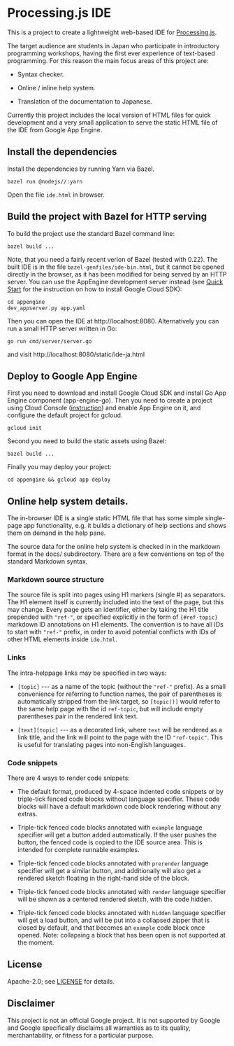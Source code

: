 # Processing.js IDE

This is a project to create a lightweight web-based IDE for
[Processing.js](http://processingjs.org/).

The target audience are students in Japan who participate in introductory
programming workshops, having the first ever experience of text-based
programming. For this reason the main focus areas of this project are:

*   Syntax checker.

*   Online / inline help system.

*   Translation of the documentation to Japanese.

Currently this project includes the local version of HTML files for quick
development and a very small application to serve the static HTML file of the
IDE from Google App Engine.

## Install the dependencies

Install the dependencies by running Yarn via Bazel.

    bazel run @nodejs//:yarn

Open the file `ide.html` in browser.

## Build the project with Bazel for HTTP serving

To build the project use the standard Bazel command line:

    bazel build ...

Note, that you need a fairly recent verion of Bazel (tested with 0.22). The
built IDE is in the file `bazel-genfiles/ide-bin.html`, but it cannot be opened
directly in the browser, as it has been modified for being served by an HTTP
server. You can use the AppEngine development server instead (see
[Quick Start](https://cloud.google.com/appengine/docs/standard/go/quickstart)
for the instruction on how to install Google Cloud SDK):

    cd appengine
    dev_appserver.py app.yaml

Then you can open the IDE at http://localhost:8080. Alternatively you can run a
small HTTP server written in Go:

    go run cmd/server/server.go

and visit http://localhost:8080/static/ide-ja.html

## Deploy to Google App Engine

First you need to download and install Google Cloud SDK and install Go App
Engine component (app-engine-go). Then you need to create a project using Cloud
Console
([instruction](https://cloud.google.com/appengine/docs/standard/go/quickstart))
and enable App Engine on it, and configure the default project for gcloud.

    gcloud init

Second you need to build the static assets using Bazel:

    bazel build ...

Finally you may deploy your project:

    cd appengine && gcloud app deploy

## Online help system details.

The in-browser IDE is a single static HTML file that has some simple single-page
app functionality, e.g. it builds a dictionary of help sections and shows them
on demand in the help pane.

The source data for the online help system is checked in in the markdown format
in the docs/ subdirectory. There are a few conventions on top of the standard
Markdown syntax.

### Markdown source structure

The source file is split into pages using H1 markers (single #) as separators.
The H1 element itself is currently included into the text of the page, but this
may change. Every page gets an identifier, either by taking the H1 title
prepended with `"ref-"`, or specified explicitly in the form of `{#ref-topic}`
markdown ID annotations on H1 elements. The convention is to have all IDs to
start with `"ref-"` prefix, in order to avoid potential conflicts with IDs of
other HTML elements inside `ide.html`.

### Links

The intra-helppage links may be specified in two ways:

*   `[topic]` --- as a name of the topic (without the `"ref-"` prefix). As a
    small convenience for referring to function names, the pair of parentheses
    is automatically stripped from the link target, so `[topic()]` would refer
    to the same help page with the id `ref-topic`, but will include empty
    parentheses pair in the rendered link text.

*   `[text][topic]` --- as a decorated link, where `text` will be rendered as a
    link title, and the link will point to the page with the ID `"ref-topic"`.
    This is useful for translating pages into non-English languages.

### Code snippets

There are 4 ways to render code snippets:

*   The default format, produced by 4-space indented code snippets or by
    triple-tick fenced code blocks without language specifier. These code blocks
    will have a default markdown code block rendering without any extras.

*   Triple-tick fenced code blocks annotated with `example` language specifier
    will get a button added automatically. If the user pushes the button, the
    fenced code is copied to the IDE source area. This is intended for complete
    runnable examples.

*   Triple-tick fenced code blocks annotated with `prerender` language specifier
    will get a similar button, and additionally will also get a rendered sketch
    floating in the right-hand side of the block.

*   Triple-tick fenced code blocks annotated with `render` language specifier
    will be shown as a centered rendered sketch, with the code hidden.

*   Triple-tick fenced code blocks annotated with `hidden` language specifier
    will get a load button, and will be put into a collapsed zipper that is
    closed by default, and that becomes an `example` code block once opened.
    Note: collapsing a block that has been open is not supported at the moment.

## License

Apache-2.0; see [LICENSE](LICENSE) for details.

## Disclaimer

This project is not an official Google project. It is not supported by Google
and Google specifically disclaims all warranties as to its quality,
merchantability, or fitness for a particular purpose.
